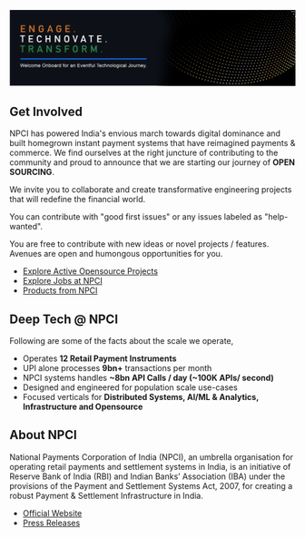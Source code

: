 [![ National Payments Corporation of India](images/npci-org-banner.png)]() 

## Get Involved
NPCI has powered India's envious march towards digital dominance and built homegrown instant payment systems that have reimagined payments & commerce. We find ourselves at the right juncture of contributing to the community and proud to announce that we are starting our journey of **OPEN SOURCING**.

We invite you to collaborate and create transformative engineering projects that will redefine the financial world. 

You can contribute with "good first issues" or any issues labeled as "help-wanted".

You are free to contribute with new ideas or novel projects / features. Avenues are open and humongous opportunities for you.

- [Explore Active Opensource Projects](https://github.com/orgs/npci/repositories)
- [Explore Jobs at NPCI](https://www.npci.org.in/work-with-us/current-openings)
- [Products from NPCI](https://www.npci.org.in)

## Deep Tech @ NPCI
Following are some of the facts about the scale we operate, 
- Operates **12 Retail Payment Instruments**
- UPI alone processes **9bn+** transactions per month
- NPCI systems handles **~8bn API Calls / day (~100K APIs/ second)**
- Designed and engineered for population scale use-cases
- Focused verticals for **Distributed Systems, AI/ML & Analytics, Infrastructure and Opensource**

## About NPCI
National Payments Corporation of India (NPCI), an umbrella organisation for operating retail payments and settlement systems in India, is an initiative of Reserve Bank of India (RBI) and Indian Banks’ Association (IBA) under the provisions of the Payment and Settlement Systems Act, 2007, for creating a robust Payment & Settlement Infrastructure in India.

- [Official Website](https://www.npci.org.in)
- [Press Releases](https://www.npci.org.in/npci-in-news/press-releases)